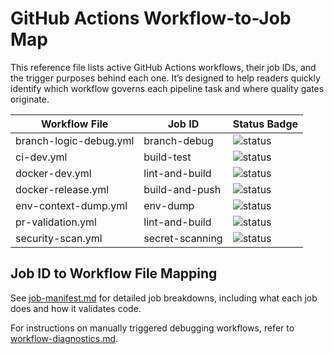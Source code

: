 # GitHub Actions Workflow-to-Job Map

This reference file lists active GitHub Actions workflows, their job IDs, and the trigger purposes behind each one. It’s designed to help readers quickly identify which workflow governs each pipeline task and where quality gates originate.

<!-- badges-start -->
| Workflow File          | Job ID         | Status Badge                                                |
|------------------------|----------------|-------------------------------------------------------------|
| branch-logic-debug.yml | branch-debug | ![status](https://github.com/ITByteOrg/devops-world/actions/workflows/branch-logic-debug.yml/badge.svg) |
| ci-dev.yml | build-test | ![status](https://github.com/ITByteOrg/devops-world/actions/workflows/ci-dev.yml/badge.svg) |
| docker-dev.yml | lint-and-build | ![status](https://github.com/ITByteOrg/devops-world/actions/workflows/docker-dev.yml/badge.svg) |
| docker-release.yml | build-and-push | ![status](https://github.com/ITByteOrg/devops-world/actions/workflows/docker-release.yml/badge.svg) |
| env-context-dump.yml | env-dump | ![status](https://github.com/ITByteOrg/devops-world/actions/workflows/env-context-dump.yml/badge.svg) |
| pr-validation.yml | lint-and-build | ![status](https://github.com/ITByteOrg/devops-world/actions/workflows/pr-validation.yml/badge.svg) |
| security-scan.yml | secret-scanning | ![status](https://github.com/ITByteOrg/devops-world/actions/workflows/security-scan.yml/badge.svg) |
<!-- badges-end -->

## Job ID to Workflow File Mapping

See [job-manifest.md](job-manifest.md) for detailed job breakdowns, including what each job does and how it validates code.

For instructions on manually triggered debugging workflows, refer to [workflow-diagnostics.md](workflow-diagnostics.md).


